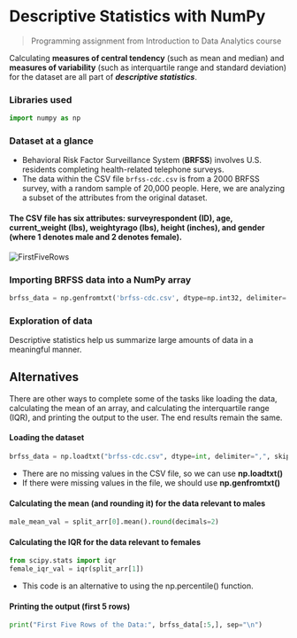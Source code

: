 #  Descriptive Statistics with NumPy
> Programming assignment from Introduction to Data Analytics course

Calculating **measures of central tendency** (such as mean and median) and **measures of variability** (such as interquartile range and standard deviation) for the dataset are all part of ***descriptive statistics***.


### Libraries used
```python
import numpy as np
```

### Dataset at a glance
- Behavioral Risk Factor Surveillance System (**BRFSS**) involves U.S. residents completing health-related telephone surveys.
- The data within the CSV file `brfss-cdc.csv` is from a 2000 BRFSS survey, with a random sample of 20,000 people. Here, we are analyzing a subset of the attributes from the original dataset.


#### The CSV file has six attributes: surveyrespondent (ID), age, current_weight (lbs), weightyrago (lbs), height (inches), and gender (where 1 denotes male and 2 denotes female).

![FirstFiveRows](https://user-images.githubusercontent.com/96803412/148419538-2a1fba94-375c-470a-bf50-abc3b623f543.png)


### Importing BRFSS data into a NumPy array
```python
brfss_data = np.genfromtxt('brfss-cdc.csv', dtype=np.int32, delimiter=',', skip_header=1)
```
### Exploration of data
Descriptive statistics help us summarize large amounts of data in a meaningful manner.


## Alternatives
There are other ways to complete some of the tasks like loading the data, calculating the mean of an array, and calculating the interquartile range (IQR), and printing the output to the user. The end results remain the same.

#### Loading the dataset
```python
brfss_data = np.loadtxt("brfss-cdc.csv", dtype=int, delimiter=",", skiprows=1)
```
- There are no missing values in the CSV file, so we can use **np.loadtxt()**
- If there were missing values in the file, we should use **np.genfromtxt()**

#### Calculating the mean (and rounding it) for the data relevant to males
```python
male_mean_val = split_arr[0].mean().round(decimals=2)
```

#### Calculating the IQR for the data relevant to females
```python
from scipy.stats import iqr
female_iqr_val = iqr(split_arr[1])
```
- This code is an alternative to using the np.percentile() function.

#### Printing the output (first 5 rows)
```python
print("First Five Rows of the Data:", brfss_data[:5,], sep="\n")
```
